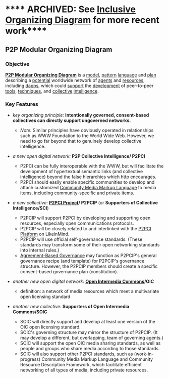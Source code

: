 # **** ARCHIVED:  See [Inclusive Organizing Diagram](https://docs.google.com/drawings/d/1-WFMRYdueSBba1atcohX0G585zj-gBNlBvZQBqnEmEs/edit?usp=sharing) for more recent work****

## P2P Modular Organizing Diagram

### Objective

**[P2P Modular Organizing Diagram](https://docs.google.com/drawings/d/1KZpc4_98IrJ0cjcFpkL5TcBug63fsTrT6i5eL2j5z80/edit?usp=sharing)** is a [model](https://github.com/gcassel/Modular-Organizing-Terminology/blob/master/terms/model.md), [pattern](https://github.com/gcassel/Modular-Organizing-Terminology/blob/master/terms/pattern.md) [language](https://github.com/gcassel/Modular-Organizing-Terminology/blob/master/terms/language.md) and [plan](https://github.com/gcassel/Modular-Organizing-Terminology/blob/master/terms/plan.md) describing a [potential](https://github.com/gcassel/Modular-Organizing-Terminology/blob/master/terms/potential.md) worldwide network of [agents](https://github.com/gcassel/Modular-Organizing-Terminology/blob/master/terms/agent.md) and [resources](https://github.com/gcassel/Modular-Organizing-Terminology/blob/master/terms/resource.md), including [dapps](https://github.com/gcassel/Modular-Organizing-Terminology/blob/master/compound-terms/dapp.md), which could [support](https://github.com/gcassel/Modular-Organizing-Terminology/blob/master/terms/support.md) the [development](https://github.com/gcassel/Modular-Organizing-Terminology/blob/master/terms/develop.md) of peer-to-peer [tools](https://github.com/gcassel/Modular-Organizing-Terminology/blob/master/terms/tool.md), [techniques](https://github.com/gcassel/Modular-Organizing-Terminology/blob/master/terms/technique.md), and [collective](https://github.com/gcassel/Modular-Organizing-Terminology/blob/master/compound-terms/group-agent.md) [intelligence](https://github.com/gcassel/Modular-Organizing-Terminology/blob/master/terms/intelligence.md).    

### Key Features

* *key organizing principle:*  **Intentionally governed, consent-based collectives can directly support ungoverned networks.**
   * *Note:* Similar principles have obviously operated in relationships such as WWW Foundation to the World Wide Web. However, we need to go far beyond that to genuinely develop collective intelligence.
		
* *a new open digital network:* **P2P Collective Intelligence/ P2PCI**
   * P2PCI can be fully interoperable with the WWW, but will facilitate the development of hypertextual semantic links (and collective intelligence) beyond the false hierarchies which http encourages.
   * P2PCI should easily enable specific communities to develop and attach customized [Community Media Markup Language](https://github.com/gcassel/Models/blob/master/community-media-markup-language.md) to media items, including community-specific and private items.
   
* *a new collective:* **[P2PCI Project](https://github.com/P2PCI-project/P2PCI-Platform)/ P2PCIP** (or **Supporters of Collective Intelligence/SCI**)
   * P2PCIP will support P2PCI by developing and supporting open resources, especially open communications protocols. 
   * P2PCIP will be closely related to and interlinked with the [P2PCI Platform](http://confocal-manawatu.pbworks.com/w/page/106804227/P2P%20Collective%20Intelligence%20Platform) on LikeinMind.
   * P2PCIP will use official self-governance standards.  (These standards may transform some of their open networking standards into internal rules.)
   * [Agreement-Based Governance](https://docs.google.com/document/d/1c_xWEIay-2jyJ3Rqb6OgTxoZBJfjNW4d6w6ukXyeJk4/edit?usp=sharing) may function as P2PCIP's general governance recipe (and template) for P2PCIP's governance structure.  However, the P2PCIP members should create a specific consent-based governance plan (constitution).
   
* *another new open digital network:*  **[Open Intermedia Commons](https://docs.google.com/document/d/1RfXaOCg4VBZ2tcKu1tjBPIkabGruSLueH4T4g_8cWTs/edit?usp=sharing)/OIC**
   * definition: a network of media resources which meet a multivariate open licensing standard
   
* *another new collective:*  **Supporters of Open Intermedia Commons/SOIC**
   * SOIC will directly support and develop at least one version of the OIC open licensing standard.
   * SOIC's governing structure may mirror the structure of P2PCIP.  (It may develop a different, but overlapping, team of governing agents.)
   * SOIC will support the open OIC media sharing standards, as well as people and groups who share media according to those standards.
   * SOIC will also support other P2PCI standards, such as (work-in-progress) Community Media Markup Language and Community Resource Description Framework, which facilitate efficient networking of all types of media, including private resources.
